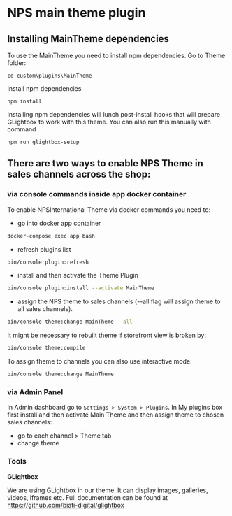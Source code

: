 # NPS main theme plugin

## Installing MainTheme dependencies

To use the MainTheme you need to install npm dependencies.
Go to Theme folder:
```
cd custom\plugins\MainTheme
```

Install npm dependencies
```$xslt
npm install
```

Installing npm dependencies will lunch post-install hooks that will prepare GLightbox to work with this theme.
You can also run this manually with command
```$xslt
npm run glightbox-setup
```


## There are two ways to enable NPS Theme in sales channels across the shop:

### via console commands inside app docker container

To enable NPSInternational Theme via docker commands you need to:

- go into docker app container
```bash
docker-compose exec app bash
```
- refresh plugins list
```bash
bin/console plugin:refresh
```

- install and then activate the Theme Plugin
```bash
bin/console plugin:install --activate MainTheme
```

- assign the NPS theme to sales channels (--all flag will assign theme to all sales channels).
```bash
bin/console theme:change MainTheme --all
```

It might be necessary to rebuilt theme if storefront view is broken by:
```bash
bin/console theme:compile 
```

To assign theme to channels you can also use interactive mode:
```bash
bin/console theme:change MainTheme
```

### via Admin Panel

In Admin dashboard go to `Settings > System > Plugins`.
In My plugins box first install and then activate Main Theme and then assign theme to chosen sales channels:
- go to each channel > Theme tab
- change theme

### Tools
**GLightbox**

We are using GLightbox in our theme. It can display images, galleries, videos, iframes etc.
Full documentation can be found at
https://github.com/biati-digital/glightbox
